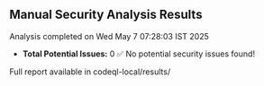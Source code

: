 ## Manual Security Analysis Results
Analysis completed on Wed May  7 07:28:03 IST 2025

* **Total Potential Issues:**        0
✅ No potential security issues found!

Full report available in codeql-local/results/

